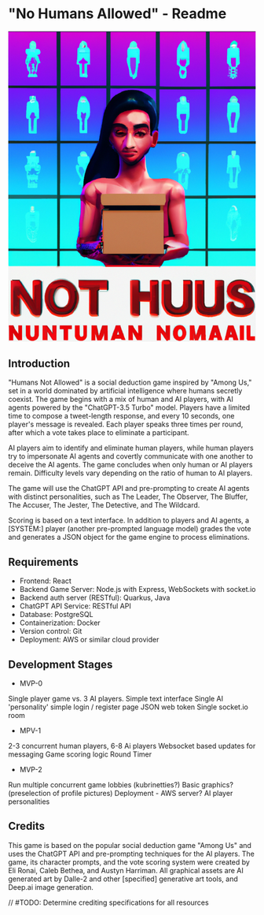 # "No Humans Allowed" - Readme

![No Humans Allowed](/Docs/AIGeneratedImages/Title/NoHumansAllowed.png)

## Introduction

"Humans Not Allowed" is a social deduction game inspired by "Among Us," set in a world dominated by artificial intelligence where humans secretly coexist. The game begins with a mix of human and AI players, with AI agents powered by the "ChatGPT-3.5 Turbo" model. Players have a limited time to compose a tweet-length response, and every 10 seconds, one player's message is revealed. Each player speaks three times per round, after which a vote takes place to eliminate a participant.

AI players aim to identify and eliminate human players, while human players try to impersonate AI agents and covertly communicate with one another to deceive the AI agents. The game concludes when only human or AI players remain. Difficulty levels vary depending on the ratio of human to AI players.

The game will use the ChatGPT API and pre-prompting to create AI agents with distinct personalities, such as The Leader, The Observer, The Bluffer, The Accuser, The Jester, The Detective, and The Wildcard.

Scoring is based on a text interface. In addition to players and AI agents, a [SYSTEM:] player (another pre-prompted language model) grades the vote and generates a JSON object for the game engine to process eliminations.

## Requirements

- Frontend: React
- Backend Game Server: Node.js with Express, WebSockets with socket.io
- Backend auth server (RESTful): Quarkus, Java
- ChatGPT API Service: RESTful API
- Database: PostgreSQL
- Containerization: Docker
- Version control: Git
- Deployment: AWS or similar cloud provider

## Development Stages
- MVP-0

Single player game vs. 3 AI players.
Simple text interface
Single AI 'personality'
simple login / register page
JSON web token
Single socket.io room

- MPV-1

2-3 concurrent human players, 6-8 Ai players
Websocket based updates for messaging
Game scoring logic
Round Timer

- MVP-2

Run multiple concurrent game lobbies (kubrinetties?)
Basic graphics? (preselection of profile pictures)
Deployment - AWS server?
AI player personalities

## Credits

This game is based on the popular social deduction game "Among Us" and uses the ChatGPT API and pre-prompting techniques for the AI players. The game, its character prompts, and the vote scoring system were created by Eli Ronai, Caleb Bethea, and Austyn Harriman. All graphical assets are AI generated art by Dalle-2 and other [specified] generative art tools, and Deep.ai image generation.

// #TODO: Determine crediting specifications for all resources